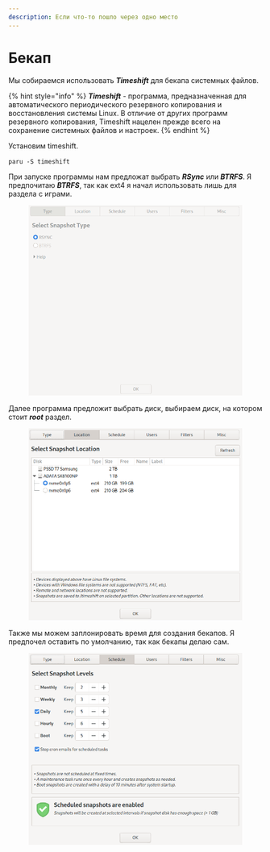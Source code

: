 ```yaml
---
description: Если что-то пошло через одно место
---
```


# Бекап

Мы собираемся использовать _**Timeshift**_ для бекапа системных файлов.

{% hint style="info" %}
_**Timeshift**_ - программа, предназначенная для автоматического периодического резервного копирования и восстановления системы Linux. В отличие от других программ резервного копирования, Timeshift нацелен прежде всего на сохранение системных файлов и настроек.
{% endhint %}

Установим timeshift.

```shell
paru -S timeshift
```

При запуске программы нам предложат выбрать _**RSync**_ или _**BTRFS**_. Я предпочитаю _**BTRFS**_, так как ext4 я начал использовать лишь для раздела с играми.&#x20;

<figure><img src="../../.gitbook/assets/image (10).png" alt=""><figcaption></figcaption></figure>

Далее программа предложит выбрать диск, выбираем диск, на котором стоит _**root**_ раздел.

<figure><img src="../../.gitbook/assets/image (9).png" alt=""><figcaption></figcaption></figure>

Также мы можем заплонировать время для создания бекапов. Я предпочел оставить по умолчанию, так как бекапы делаю сам.

<figure><img src="../../.gitbook/assets/image (1) (1).png" alt=""><figcaption></figcaption></figure>
